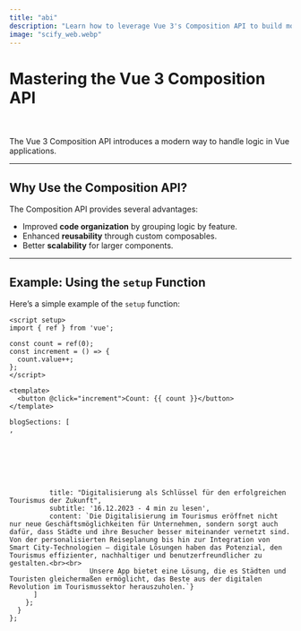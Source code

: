 ```yaml
---
title: "abi"
description: "Learn how to leverage Vue 3's Composition API to build modern, scalable, and maintainable applications."
image: "scify_web.webp"
---
```


# Mastering the Vue 3 Composition API

<br/><br/>
The Vue 3 Composition API introduces a modern way to handle logic in Vue applications.

---

## Why Use the Composition API?


The Composition API provides several advantages:

- Improved **code organization** by grouping logic by feature.
- Enhanced **reusability** through custom composables.
- Better **scalability** for larger components.

---

## Example: Using the `setup` Function

Here’s a simple example of the `setup` function:

```vue
<script setup>
import { ref } from 'vue';

const count = ref(0);
const increment = () => {
  count.value++;
};
</script>

<template>
  <button @click="increment">Count: {{ count }}</button>
</template>

blogSections: [
,







          title: "Digitalisierung als Schlüssel für den erfolgreichen Tourismus der Zukunft",
          subtitle: '16.12.2023 - 4 min zu lesen',
          content: `Die Digitalisierung im Tourismus eröffnet nicht nur neue Geschäftsmöglichkeiten für Unternehmen, sondern sorgt auch dafür, dass Städte und ihre Besucher besser miteinander vernetzt sind. Von der personalisierten Reiseplanung bis hin zur Integration von Smart City-Technologien – digitale Lösungen haben das Potenzial, den Tourismus effizienter, nachhaltiger und benutzerfreundlicher zu gestalten.<br><br>
                    Unsere App bietet eine Lösung, die es Städten und Touristen gleichermaßen ermöglicht, das Beste aus der digitalen Revolution im Tourismussektor herauszuholen.`}
      ]
    };
  }
};
